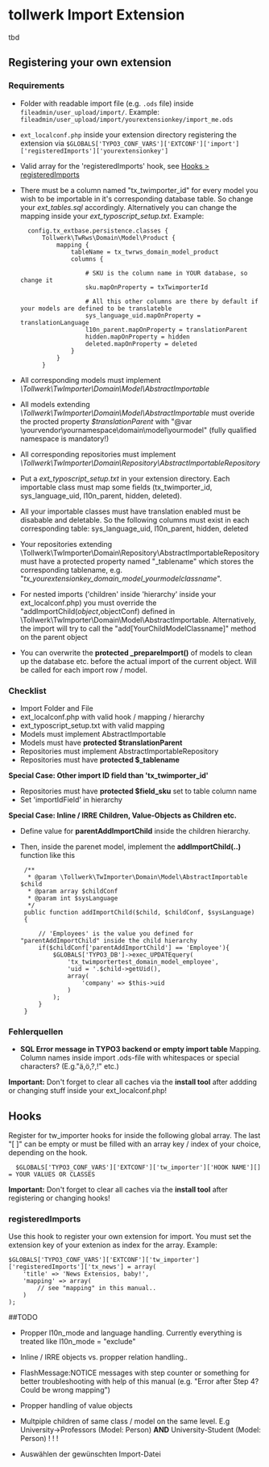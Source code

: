 # tollwerk Import Extension

tbd

## Registering your own extension

### Requirements


* Folder with readable import file (e.g. `.ods` file) inside `fileadmin/user_upload/import/`. Example: `fileadmin/user_upload/import/yourextensionkey/import_me.ods`

* `ext_localconf.php` inside your extension directory registering the extension via `$GLOBALS['TYPO3_CONF_VARS']['EXTCONF']['import']['registeredImports']['yourextensionkey']`

* Valid array for the 'registeredImports' hook, see [Hooks > registeredImports](#hooks_registeredImports)

* There must be a column named "tx\_twimporter\_id" for every model you wish to be importable in it's corresponding database table. So change your *ext_tables.sql* accordingly. Alternatively you can change the mapping inside your *ext\_typoscript\_setup.txt*. Example:


		config.tx_extbase.persistence.classes {
			Tollwerk\TwRws\Domain\Model\Product {
				mapping {
					tableName = tx_twrws_domain_model_product
					columns {

						# SKU is the column name in YOUR database, so change it
						sku.mapOnProperty = txTwimporterId
						
						# All this other columns are there by default if your models are defined to be translateble 
						sys_language_uid.mapOnProperty = translationLanguage
						l10n_parent.mapOnProperty = translationParent
						hidden.mapOnProperty = hidden
						deleted.mapOnProperty = deleted
					}
				}
			}


* All corresponding models must implement *\Tollwerk\TwImporter\Domain\Model\AbstractImportable*

* All models extending *\Tollwerk\TwImporter\Domain\Model\AbstractImportable* must overide the procted property *$translationParent* with "@var \yourvendor\yournamespace\domain\model\yourmodel" (fully qualified namespace is mandatory!)

* All corresponding repositories must implement *\Tollwerk\TwImporter\Domain\Repository\AbstractImportableRepository*

* Put a *ext_typoscript_setup.txt* in your extension directory. Each importable class must map some fields (tx_twimporter_id, sys_language_uid, l10n_parent, hidden, deleted).

* All your importable classes must have translation enabled must be disabable and deletable. So the following columns must exist in each corresponding table: sys_language_uid, l10n_parent, hidden, deleted

* Your repositories extending \Tollwerk\TwImporter\Domain\Repository\AbstractImportableRepository must have a protected property named "_tablename" which stores the corresponding tablename, e.g. "*tx\_yourextensionkey\_domain\_model\_yourmodelclassname*".

* For nested imports ('children' inside 'hierarchy' inside your ext_localconf.php) you must override the "addImportChild($object,$objectConf) defined in \Tollwerk\TwImporter\Domain\Model\AbstractImportable. Alternatively, the import will try to call the "add[YourChildModelClassname]" method on the parent object

* You can overwrite the **protected _prepareImport()** of models to clean up the database etc. before the actual import of the current object. Will be called for each import row / model.

### Checklist
* Import Folder and File
* ext_localconf.php with valid hook / mapping / hierarchy
* ext\_typoscript\_setup.txt with valid mapping
* Models must implement AbstractImportable
* Models must have **protected $translationParent**
* Repositories  must implement AbstractImportableRepository
* Repositories must have **protected $_tablename**

**Special Case:  Other import ID field than 'tx_twimporter_id'**

* Repositories must have **protected  $field_sku** set to table column name
* Set 'importIdField' in hierarchy

**Special Case: Inline / IRRE Children, Value-Objects as Children etc.**

*  Define value for **parentAddImportChild** inside the children hierarchy.
*  Then, inside the parenet model, implement the **addImportChild(..)** function like this


		/**
		 * @param \Tollwerk\TwImporter\Domain\Model\AbstractImportable $child
		 * @param array $childConf
		 * @param int $sysLanguage
		 */
		public function addImportChild($child, $childConf, $sysLanguage)
		{
	
			// 'Employees' is the value you defined for "parentAddImportChild" inside the child hierarchy
			if($childConf['parentAddImportChild'] == 'Employee'){
				$GLOBALS['TYPO3_DB']->exec_UPDATEquery(
					'tx_twimportertest_domain_model_employee',
					'uid = '.$child->getUid(),
					array(
						'company' => $this->uid
					)
				);
			}
		}

### Fehlerquellen

* **SQL Error message in TYPO3 backend or empty import table** Mapping. Column names inside import .ods-file with whitespaces or special characters? (E.g."ä,ö,?,!" etc.)


**Important:** Don't forget to clear all caches via the **install tool** after addding or changing stuff inside your ext_localconf.php!

## Hooks

Register for tw\_importer hooks for inside the following global array. The last "[ ]" can be empty or must be filled with an array key / index of your choice, depending on the hook.

      $GLOBALS['TYPO3_CONF_VARS']['EXTCONF']['tw_importer']['HOOK NAME'][] = YOUR VALUES OR CLASSES

**Important:** Don't forget to clear all caches via the **install tool** after registering or changing hooks!

<a name="hooks_registeredImports"></a>
### registeredImports
Use this hook to register your own extension for import. You must set the extension key of your extenion as index for the array. Example:

    $GLOBALS['TYPO3_CONF_VARS']['EXTCONF']['tw_importer']['registeredImports']['tx_news'] = array(
		'title' => 'News Extensios, baby!',
		'mapping' => array(
			// see "mapping" in this manual..
		)
	);

##TODO

* Propper l10n_mode and language handling. Currently everything is treated like l10n_mode = "exclude"

* Inline / IRRE objects vs. propper relation handling..

* FlashMessage:NOTICE messages with step counter or something for better troubleshooting with help of this manual (e.g. "Error after Step 4? Could be wrong mapping")

* Propper handling of value objects

* Multpiple children of same class / model on the same level. E.g University->Professors (Model: Person) **AND** University-Student (Model: Person) ! ! !

* Auswählen der gewünschten Import-Datei
